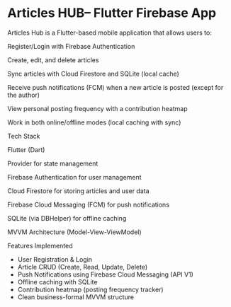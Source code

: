 # Articles HUB– Flutter Firebase App

 Articles Hub  is a Flutter-based mobile application that allows users to:

 Register/Login with Firebase Authentication

Create, edit, and delete articles

 Sync articles with Cloud Firestore and SQLite (local cache)

 Receive push notifications (FCM) when a new article is posted (except for the author)

View personal posting frequency with a contribution heatmap

 Work in both online/offline modes (local caching with sync)

 Tech Stack

Flutter (Dart)

Provider for state management

Firebase Authentication for user management

Cloud Firestore for storing articles and user data

Firebase Cloud Messaging (FCM) for push notifications

SQLite (via DBHelper) for offline caching

MVVM Architecture (Model-View-ViewModel)

 Features Implemented

- User Registration & Login
- Article CRUD (Create, Read, Update, Delete)
- Push Notifications using Firebase Cloud Messaging (API V1)
- Offline caching with SQLite
- Contribution heatmap (posting frequency tracker)
- Clean business-formal MVVM structure
